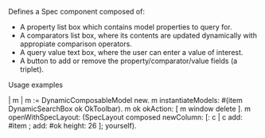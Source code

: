Defines a Spec component composed of: 

- A property list box which contains model properties to query for.
- A comparators list box, where its contents are updated dynamically with appropiate comparison operators.
- A query value text box, where the user can enter a value of interest.
- A button to add or remove the property/comparator/value fields (a triplet).

Usage examples

| m |
m := DynamicComposableModel new.
m instantiateModels: #(item DynamicSearchBox  ok OkToolbar).
m ok okAction: [ m window delete ].
m openWithSpecLayout: (SpecLayout composed
	newColumn: [: c | 
		c add: #item ;
			add: #ok height: 26 ];
	yourself).
